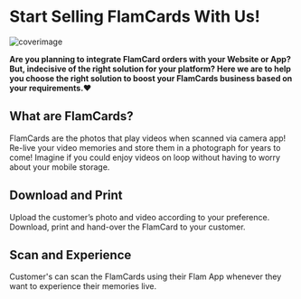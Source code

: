 # Start Selling FlamCards With Us!
![coverimage](https://hmng-resources.s3.ap-south-1.amazonaws.com/og_resources/og-image-twitter.png)

<b>Are you planning to integrate FlamCard orders with your Website or App? But, indecisive of the right solution for your platform? Here we are to help you choose the right solution to boost your FlamCards business based on your requirements.</b>:heart: 

## What are FlamCards?
<p>FlamCards are the photos that play videos when scanned via camera app! Re-live your video memories and store them in a photograph for years to come! Imagine if you could enjoy videos on loop without having to worry about your mobile storage.</p>

## Download and Print
<p> Upload the customer’s photo and video according to your preference. Download, print and hand-over the FlamCard to your customer. </p>

## Scan and Experience
<p>Customer's can scan the FlamCards using their Flam App whenever they want to experience their memories live.</p>
